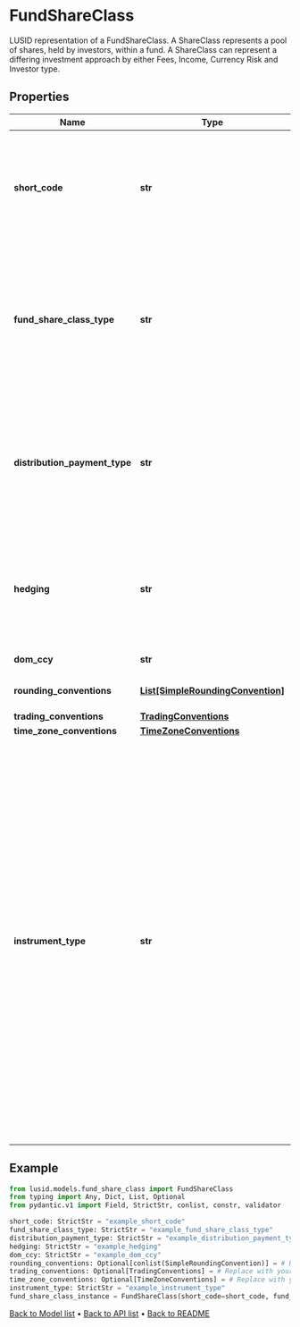 # FundShareClass

LUSID representation of a FundShareClass. A ShareClass represents a pool of shares, held by investors, within a fund.  A ShareClass can represent a differing investment approach by either Fees,  Income, Currency Risk and Investor type.
## Properties
Name | Type | Description | Notes
------------ | ------------- | ------------- | -------------
**short_code** | **str** | A short identifier, unique across a single fund, usually made up of the ShareClass components. Eg \&quot;A Accumulation Euro Hedged Class\&quot; could become \&quot;A Acc H EUR\&quot;. | 
**fund_share_class_type** | **str** | The type of distribution that the ShareClass will calculate. Can be either &#39;Income&#39; or &#39;Accumulation&#39; - Income classes will pay out and Accumulation classes will retain their ShareClass attributable income.  Supported string (enumeration) values are: [Income, Accumulation]. | 
**distribution_payment_type** | **str** | The tax treatment applied to any distributions calculated within the ShareClass. Can be either &#39;Net&#39; (Distribution Calculated net of tax) or &#39;Gross&#39; (Distribution calculated gross of tax).  Supported string (enumeration) values are: [Gross, Net]. | 
**hedging** | **str** | A flag to indicate the ShareClass is operating currency hedging as a means to limit currency risk as part of it&#39;s investment strategy.  Supported string (enumeration) values are: [Invalid, None, ApplyHedging]. | 
**dom_ccy** | **str** | The domestic currency of the instrument. | 
**rounding_conventions** | [**List[SimpleRoundingConvention]**](SimpleRoundingConvention.md) | Rounding Convention used for the FundShareClass quotes | [optional] 
**trading_conventions** | [**TradingConventions**](TradingConventions.md) |  | [optional] 
**time_zone_conventions** | [**TimeZoneConventions**](TimeZoneConventions.md) |  | [optional] 
**instrument_type** | **str** | The available values are: QuotedSecurity, InterestRateSwap, FxForward, Future, ExoticInstrument, FxOption, CreditDefaultSwap, InterestRateSwaption, Bond, EquityOption, FixedLeg, FloatingLeg, BespokeCashFlowsLeg, Unknown, TermDeposit, ContractForDifference, EquitySwap, CashPerpetual, CapFloor, CashSettled, CdsIndex, Basket, FundingLeg, FxSwap, ForwardRateAgreement, SimpleInstrument, Repo, Equity, ExchangeTradedOption, ReferenceInstrument, ComplexBond, InflationLinkedBond, InflationSwap, SimpleCashFlowLoan, TotalReturnSwap, InflationLeg, FundShareClass, FlexibleLoan, UnsettledCash, Cash, MasteredInstrument, LoanFacility, FlexibleDeposit, FlexibleRepo | 
## Example

```python
from lusid.models.fund_share_class import FundShareClass
from typing import Any, Dict, List, Optional
from pydantic.v1 import Field, StrictStr, conlist, constr, validator

short_code: StrictStr = "example_short_code"
fund_share_class_type: StrictStr = "example_fund_share_class_type"
distribution_payment_type: StrictStr = "example_distribution_payment_type"
hedging: StrictStr = "example_hedging"
dom_ccy: StrictStr = "example_dom_ccy"
rounding_conventions: Optional[conlist(SimpleRoundingConvention)] = # Replace with your value
trading_conventions: Optional[TradingConventions] = # Replace with your value
time_zone_conventions: Optional[TimeZoneConventions] = # Replace with your value
instrument_type: StrictStr = "example_instrument_type"
fund_share_class_instance = FundShareClass(short_code=short_code, fund_share_class_type=fund_share_class_type, distribution_payment_type=distribution_payment_type, hedging=hedging, dom_ccy=dom_ccy, rounding_conventions=rounding_conventions, trading_conventions=trading_conventions, time_zone_conventions=time_zone_conventions, instrument_type=instrument_type)

```

[Back to Model list](../README.md#documentation-for-models) &#8226; [Back to API list](../README.md#documentation-for-api-endpoints) &#8226; [Back to README](../README.md)

